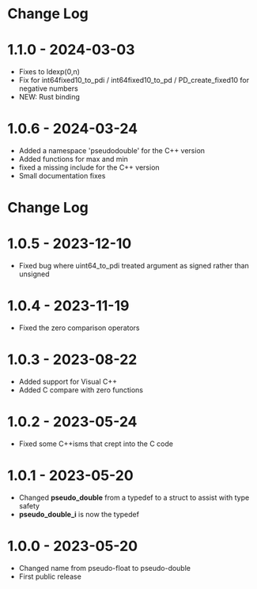 # Change Log

# 1.1.0 - 2024-03-03

* Fixes to ldexp(0,n)
* Fix for int64fixed10_to_pdi / int64fixed10_to_pd / PD_create_fixed10 for negative numbers
* NEW: Rust binding

# 1.0.6 - 2024-03-24

* Added a namespace 'pseudodouble' for the C++ version
* Added functions for max and min
* fixed a missing <string> include for the C++ version
* Small documentation fixes

# Change Log

# 1.0.5 - 2023-12-10

* Fixed bug where uint64_to_pdi treated argument as signed rather than unsigned

# 1.0.4 - 2023-11-19

* Fixed the zero comparison operators 

# 1.0.3 - 2023-08-22

* Added support for Visual C++
* Added C compare with zero functions
  
# 1.0.2 - 2023-05-24

* Fixed some C++isms that crept into the C code

# 1.0.1 - 2023-05-20

* Changed **pseudo_double** from a typedef to a struct to assist with type safety
* **pseudo_double_i** is now the typedef

# 1.0.0 - 2023-05-20

* Changed name from pseudo-float to pseudo-double
* First public release
